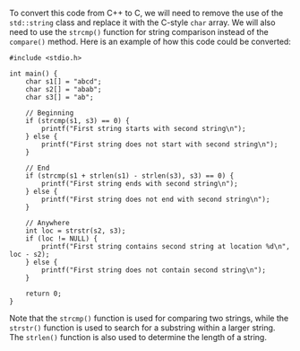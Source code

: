 To convert this code from C++ to C, we will need to remove the use of the `std::string` class and replace it with the C-style `char` array. We will also need to use the `strcmp()` function for string comparison instead of the `compare()` method. Here is an example of how this code could be converted:
```
#include <stdio.h>

int main() {
    char s1[] = "abcd";
    char s2[] = "abab";
    char s3[] = "ab";
    
    // Beginning
    if (strcmp(s1, s3) == 0) {
        printf("First string starts with second string\n");
    } else {
        printf("First string does not start with second string\n");
    }
    
    // End
    if (strcmp(s1 + strlen(s1) - strlen(s3), s3) == 0) {
        printf("First string ends with second string\n");
    } else {
        printf("First string does not end with second string\n");
    }
    
    // Anywhere
    int loc = strstr(s2, s3);
    if (loc != NULL) {
        printf("First string contains second string at location %d\n", loc - s2);
    } else {
        printf("First string does not contain second string\n");
    }
    
    return 0;
}
```
Note that the `strcmp()` function is used for comparing two strings, while the `strstr()` function is used to search for a substring within a larger string. The `strlen()` function is also used to determine the length of a string.
